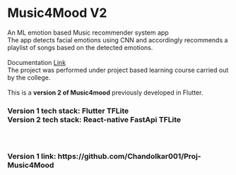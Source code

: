 # Music4Mood V2
An ML emotion based Music recommender system app<br>
The app detects facial emotions using CNN and accordingly recommends a playlist of songs based on the detected emotions.
<br><br>
Documentation
<a href = "https://drive.google.com/file/d/14btuj11vdaA8kFEd-toKXPuMaQ8XD39y/view?usp=sharing">Link</a>
<br>
The project was performed under project based learning course carried out by the college.
<br><br>
This is a <b>version 2 of Music4mood</b> previously developed in Flutter.<br>
<h3>Version 1 tech stack: Flutter TFLite<br>
Version 2 tech stack: React-native FastApi TFLite<h3>
<br>
<br>
Version 1 link: https://github.com/Chandolkar001/Proj-Music4Mood
